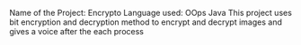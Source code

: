 Name of the Project: Encrypto
Language used: OOps Java
This project uses bit encryption and decryption method to encrypt and decrypt images and gives a voice after the each process
